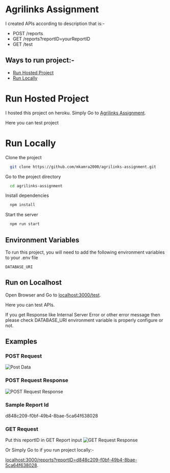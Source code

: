 # Agrilinks Assignment

I created APIs according to description that is:-
* POST /reports
* GET /reports?reportID=yourReportID
* GET /test

## Ways to run project:-
* [Run Hosted Project](#run-hosted-project)
* [Run Locally](#run-locally)

# Run Hosted Project

I hosted this project on heroku. Simply Go to
[Agrilinks Assignment](https://agrilinks-assignment.herokuapp.com/test).

Here you can test project


# Run Locally

Clone the project

```bash
  git clone https://github.com/mkamra2000/agrilinks-assignment.git
```

Go to the project directory

```bash
  cd agrilinks-assignment
```

Install dependencies

```bash
  npm install
```

Start the server

```bash
  npm run start
```


## Environment Variables

To run this project, you will need to add the following environment variables to your .env file

`DATABASE_URI`


## Run on Localhost

Open Browser and Go to [localhost:3000/test](http://localhost:3000/test).

Here you can test APIs.

If you get Response like Internal Server Error or other error message then please check DATABASE_URI environment variable is properly configure or not.


## Examples

### POST Request
![Post Data](https://user-images.githubusercontent.com/73895535/172033256-59ea229e-3253-4d56-9914-f594281e5e32.png)

### POST Request Response
![POST Request Response](https://user-images.githubusercontent.com/73895535/172033287-86f0991a-1f5e-44c7-a9fb-a1b828ef4cd9.png)

### Sample Report Id
d848c209-f0bf-49b4-8bae-5ca64f638028

### GET Request
Put this reportID in GET Report input
![GET Request Response](https://user-images.githubusercontent.com/73895535/172033333-f578ff89-8fbe-4850-9533-e99509796dd8.png)

Or Simply Go to if you run project locally:-

[localhost:3000/reports?reportID=d848c209-f0bf-49b4-8bae-5ca64f638028](http://localhost:3000/reports?reportID=d848c209-f0bf-49b4-8bae-5ca64f638028).
